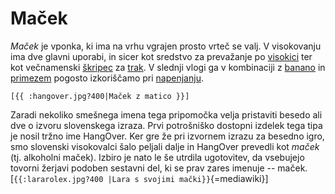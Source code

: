 # Maček

*Maček* je vponka, ki ima na vrhu vgrajen prosto vrteč se valj. V
visokovanju ima dve glavni uporabi, in sicer kot sredstvo za prevažanje
po [visokici](/visokica) ter kot večnamenski
[škripec](/škripec) za [trak](/trak). V slednji
vlogi ga v kombinaciji z [banano](/banana) in
[primezem](/primež) pogosto izkoriščamo pri
[napenjanju](/napenjanje).

`[{{ :hangover.jpg?400|Maček z matico }}]`

Zaradi nekoliko smešnega imena tega pripomočka velja pristaviti besedo
ali dve o izvoru slovenskega izraza. Prvi potrošniško dostopni izdelek
tega tipa je nosil tržno ime HangOver. Ker gre že pri izvornem izrazu za
besedno igro, smo slovenski visokovalci šalo peljali dalje in HangOver
prevedli kot *maček* (tj. alkoholni maček). Izbiro je nato le še
utrdila ugotovitev, da vsebujejo tovorni žerjavi podoben sestavni del,
ki se prav zares imenuje -- maček.
\[`{{:lararolex.jpg?400 |Lara s svojimi mački}}`{=mediawiki}\]
